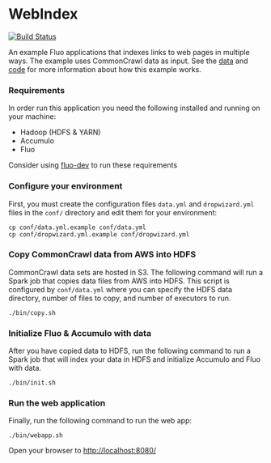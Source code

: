 # WebIndex

[![Build Status](https://travis-ci.org/fluo-io/webindex.svg?branch=master)](https://travis-ci.org/fluo-io/webindex)

An example Fluo applications that indexes links to web pages in multiple ways.
The example uses CommonCrawl data as input.  See the
[data](docs/query-table.md) and [code](docs/code-guide.md) for more information
about how this example works.

### Requirements

In order run this application you need the following installed and running on your
machine:

* Hadoop (HDFS & YARN)
* Accumulo
* Fluo

Consider using [fluo-dev] to run these requirements

### Configure your environment

First, you must create the configuration files `data.yml` and `dropwizard.yml` files in the `conf/` 
directory and edit them for your environment:

    cp conf/data.yml.example conf/data.yml
    cp conf/dropwizard.yml.example conf/dropwizard.yml

### Copy CommonCrawl data from AWS into HDFS

CommonCrawl data sets are hosted in S3.  The following command will run a Spark job that copies
data files from AWS into HDFS.  This script is configured by `conf/data.yml` where you can specify
the HDFS data directory, number of files to copy, and number of executors to run.

    ./bin/copy.sh

### Initialize Fluo & Accumulo with data

After you have copied data to HDFS, run the following command to run a Spark job that will index
your data in HDFS and initialize Accumulo and Fluo with data.

    ./bin/init.sh

### Run the web application

Finally, run the following command to run the web app:

    ./bin/webapp.sh

Open your browser to [http://localhost:8080/](http://localhost:8080/)

[fluo-dev]: https://github.com/fluo-io/fluo-dev
